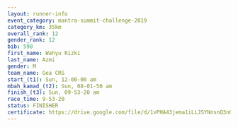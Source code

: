 ```yaml
---
layout: runner-info 
event_category: mantra-summit-challenge-2019 
category_km: 35km 
overall_rank: 12
gender_rank: 12
bib: 598
first_name: Wahyu Rizki
last_name: Azmi
gender: M
team_name: Gea CRS
start_(t1): Sun, 12-00-00 am
mbah_kamad_(t2): Sun, 08-01-50 am
finish_(t3): Sun, 09-53-20 am
race_time: 9-53-20
status: FINISHER
certificate: https://drive.google.com/file/d/1vPHA43jema1iLLJSYNnsnQ3nQx4WMBNV/view?usp=sharing
---
```

